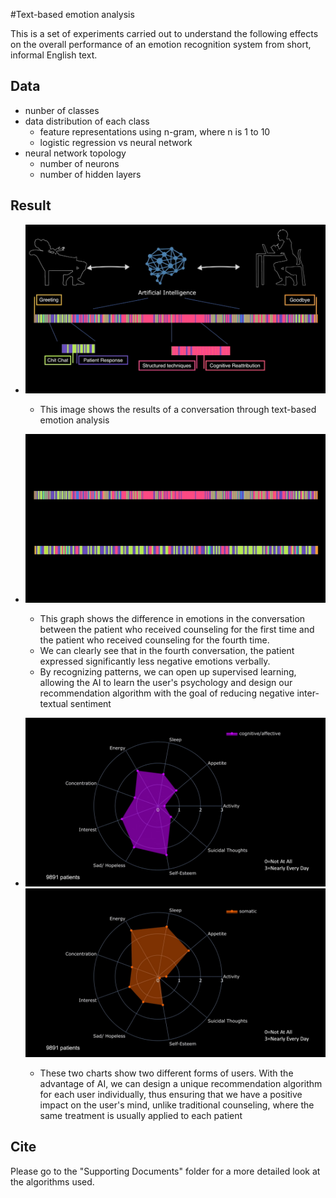 #Text-based emotion analysis

This is a set of experiments carried out to understand the following effects on the overall performance of an emotion recognition system from short, informal English text.

## Data
- nunber of classes
- data distribution of each class
	- feature representations using n-gram, where n is 1 to 10
	- logistic regression vs neural network
- neural network topology
	- number of neurons
	- number of hidden layers

## Result
- ![](https://raw.githubusercontent.com/0xC000005/image-hosting/master/20210805152424.png)
	- This image shows the results of a conversation through text-based emotion analysis

- ![](https://raw.githubusercontent.com/0xC000005/image-hosting/master/20210805152549.png)
	- This graph shows the difference in emotions in the conversation between the patient who received counseling for the first time and the patient who received counseling for the fourth time.
	- We can clearly see that in the fourth conversation, the patient expressed significantly less negative emotions verbally.
	- By recognizing patterns, we can open up supervised learning, allowing the AI to learn the user's psychology and design our recommendation algorithm with the goal of reducing negative inter-textual sentiment
- ![](https://raw.githubusercontent.com/0xC000005/image-hosting/master/20210805152914.png)![](https://raw.githubusercontent.com/0xC000005/image-hosting/master/20210805152925.png)
	- These two charts show two different forms of users. With the advantage of AI, we can design a unique recommendation algorithm for each user individually, thus ensuring that we have a positive impact on the user's mind, unlike traditional counseling, where the same treatment is usually applied to each patient


## Cite

Please go to the "Supporting Documents" folder for a more detailed look at the algorithms used.
